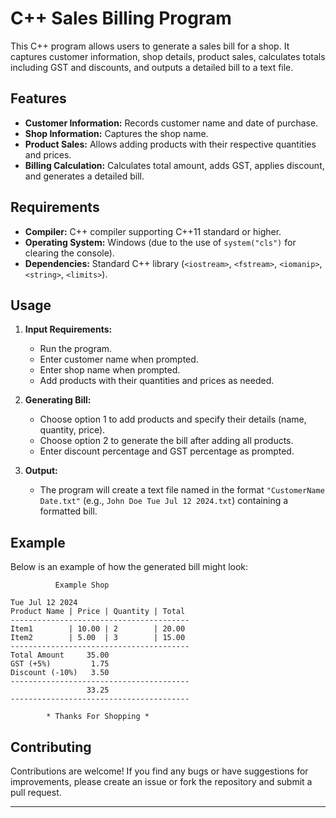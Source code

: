 
# C++ Sales Billing Program

This C++ program allows users to generate a sales bill for a shop. It captures customer information, shop details, product sales, calculates totals including GST and discounts, and outputs a detailed bill to a text file.

## Features

- **Customer Information:** Records customer name and date of purchase.
- **Shop Information:** Captures the shop name.
- **Product Sales:** Allows adding products with their respective quantities and prices.
- **Billing Calculation:** Calculates total amount, adds GST, applies discount, and generates a detailed bill.

## Requirements

- **Compiler:** C++ compiler supporting C++11 standard or higher.
- **Operating System:** Windows (due to the use of `system("cls")` for clearing the console).
- **Dependencies:** Standard C++ library (`<iostream>`, `<fstream>`, `<iomanip>`, `<string>`, `<limits>`).

## Usage

1. **Input Requirements:**
   - Run the program.
   - Enter customer name when prompted.
   - Enter shop name when prompted.
   - Add products with their quantities and prices as needed.

2. **Generating Bill:**
   - Choose option 1 to add products and specify their details (name, quantity, price).
   - Choose option 2 to generate the bill after adding all products.
   - Enter discount percentage and GST percentage as prompted.

3. **Output:**
   - The program will create a text file named in the format `"CustomerName Date.txt"` (e.g., `John Doe Tue Jul 12 2024.txt`) containing a formatted bill.

## Example

Below is an example of how the generated bill might look:

```
          Example Shop

Tue Jul 12 2024
Product Name | Price | Quantity | Total 
----------------------------------------
Item1        | 10.00 | 2        | 20.00 
Item2        | 5.00  | 3        | 15.00 
----------------------------------------
Total Amount     35.00
GST (+5%)         1.75
Discount (-10%)   3.50
----------------------------------------
                 33.25
----------------------------------------

        * Thanks For Shopping *
```

## Contributing

Contributions are welcome! If you find any bugs or have suggestions for improvements, please create an issue or fork the repository and submit a pull request.

---